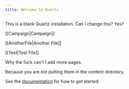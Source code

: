 ```yaml
---
title: Welcome to Quartz
---
```


This is a blank Quartz installation. Can I change this? Yes?

[[Campaign|Campaign]]

[[AnotherFile|Another File]]

[[Test|Test File]]

Why the fuck can't I add more pages.

Because you are not putting them in the content directory.


See the [documentation](https://quartz.jzhao.xyz) for how to get started.
